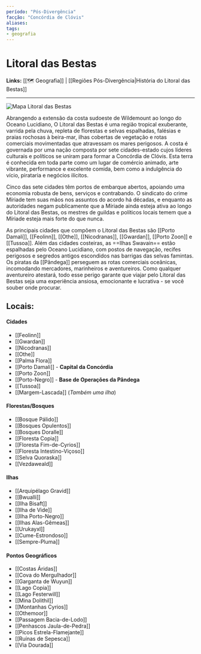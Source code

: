 ```yaml
---
período: "Pós-Divergência"
facção: "Concórdia de Clóvis" 
aliases: 
tags:
- geografia
---
```


# **Litoral das Bestas**

**Links:** [[🗺 Geografia]] | [[Regiões Pós-Divergência|História do Litoral das Bestas]]

---
![Mapa Litoral das Bestas](https://github.com/Iago31/Exandria-Players/blob/master/assets/Mapa%20Litoral%20das%20Bestas.png?raw=true)

Abrangendo a extensão da costa sudoeste de Wildemount ao longo do Oceano Lucidiano, O Litoral das Bestas é uma região tropical exuberante, varrida pela chuva, repleta de florestas e selvas espalhadas, falésias e praias rochosas à beira-mar, ilhas cobertas de vegetação e rotas comerciais movimentadas que atravessam os mares perigosos. A costa é governada por uma nação composta por sete cidades-estado cujos líderes culturais e políticos se uniram para formar a Concórdia de Clóvis. Esta terra é conhecida em toda parte como um lugar de comércio animado, arte vibrante, performance e excelente comida, bem como a indulgência do vício, pirataria e negócios ilícitos.

Cinco das sete cidades têm portos de embarque abertos, apoiando uma economia robusta de bens, serviços e contrabando. O sindicato do crime Míriade tem suas mãos nos assuntos do acordo há décadas, e enquanto as autoridades negam publicamente que a Míriade ainda esteja ativa ao longo do Litoral das Bestas, os mestres de guildas e políticos locais temem que a Míriade esteja mais forte do que nunca.

As principais cidades que compõem o Litoral das Bestas são [[Porto Damali]], [[Feolinn]], [[Othe]], [[Nicodranas]], [[Gwardan]], [[Porto Zoon]] e [[Tussoa]]. Além das cidades costeiras, as ==Ilhas Swavain== estão espalhadas pelo Oceano Lucidiano, com postos de navegação, recifes perigosos e segredos antigos escondidos nas barrigas das selvas famintas. Os piratas da [[Pândega]] perseguem as rotas comerciais oceânicas, incomodando mercadores, marinheiros e aventureiros. Como qualquer aventureiro atestará, todo esse perigo garante que viajar pelo Litoral das Bestas seja uma experiência ansiosa, emocionante e lucrativa - se você souber onde procurar.

## **Locais:**

#### Cidades
- [[Feolinn]]
- [[Gwardan]]
- [[Nicodranas]]
- [[Othe]]
- [[Palma Flora]]
- [[Porto Damali]] - **Capital da Concórdia**
- [[Porto Zoon]]
- [[Porto-Negro]] - **Base de Operações da Pândega**
- [[Tussoa]]
- [[Margem-Lascada]] (*Também uma ilha*)
#### Florestas/Bosques
- [[Bosque Pálido]]
- [[Bosques Opulentos]]
- [[Bosques Doralle]]
- [[Floresta Copia]]
- [[Floresta Fim-de-Cyrios]]
- [[Floresta Intestino-Viçoso]]
- [[Selva Quoraska]]
- [[Vezdaweald]]

#### Ilhas
- [[Arquipélago Gravid]]
- [[Bwualli]]
- [[Ilha Bisaft]]
- [[Ilha de Vide]]
- [[Ilha Porto-Negro]]
- [[Ilhas Alas-Gêmeas]]
- [[Urukayxl]]
- [[Cume-Estrondoso]]
- [[Sempre-Pluma]]

#### Pontos Geográficos
- [[Costas Áridas]]
- [[Cova do Mergulhador]]
- [[Garganta de Wuyun]]
- [[Lago Copia]]
- [[Lago Festerwill]]
- [[Mina Dolithil]]
- [[Montanhas Cyrios]]
- [[Othemoor]]
- [[Passagem Bacia-de-Lodo]]
- [[Penhascos Jaula-de-Pedra]]
- [[Picos Estrela-Flamejante]]
- [[Ruínas de Sepesca]]
- [[Via Dourada]]
